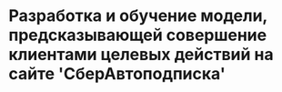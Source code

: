 # Разработка и обучение модели, предсказывающей совершение клиентами целевых действий на сайте 'СберАвтоподписка'
